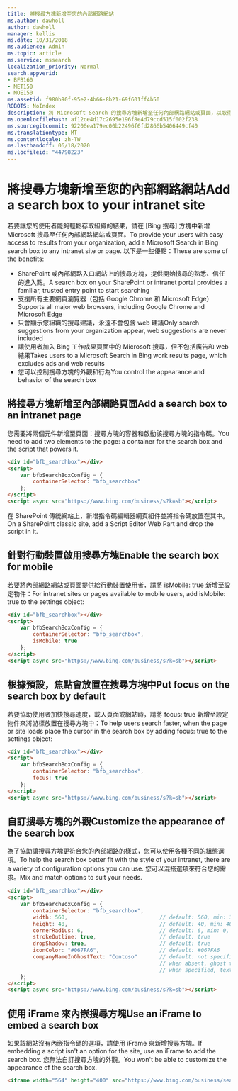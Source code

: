 ```yaml
---
title: 將搜尋方塊新增至您的內部網路網站
ms.author: dawholl
author: dawholl
manager: kellis
ms.date: 10/31/2018
ms.audience: Admin
ms.topic: article
ms.service: mssearch
localization_priority: Normal
search.appverid:
- BFB160
- MET150
- MOE150
ms.assetid: f980b90f-95e2-4b66-8b21-69f601ff4b50
ROBOTS: NoIndex
description: 將 Microsoft Search 的搜尋方塊新增至任何內部網路網站或頁面，以取得相關的搜尋建議並更快速尋找工作結果。
ms.openlocfilehash: af12ce4d17c2695e196f8e4d79ccd515f002f238
ms.sourcegitcommit: 92206ea179ec00b22496f6fd2866b5406449cf40
ms.translationtype: MT
ms.contentlocale: zh-TW
ms.lasthandoff: 06/18/2020
ms.locfileid: "44798223"
---
```

# <a name="add-a-search-box-to-your-intranet-site"></a><span data-ttu-id="a0f20-103">將搜尋方塊新增至您的內部網路網站</span><span class="sxs-lookup"><span data-stu-id="a0f20-103">Add a search box to your intranet site</span></span>

<span data-ttu-id="a0f20-104">若要讓您的使用者能夠輕鬆存取組織的結果，請在 [Bing 搜尋] 方塊中新增 Microsoft 搜尋至任何內部網路網站或頁面。</span><span class="sxs-lookup"><span data-stu-id="a0f20-104">To provide your users with easy access to results from your organization, add a Microsoft Search in Bing search box to any intranet site or page.</span></span> <span data-ttu-id="a0f20-105">以下是一些優點：</span><span class="sxs-lookup"><span data-stu-id="a0f20-105">These are some of the benefits:</span></span>

- <span data-ttu-id="a0f20-106">SharePoint 或內部網路入口網站上的搜尋方塊，提供開始搜尋的熟悉、信任的進入點。</span><span class="sxs-lookup"><span data-stu-id="a0f20-106">A search box on your SharePoint or intranet portal provides a familiar, trusted entry point to start searching</span></span>
- <span data-ttu-id="a0f20-107">支援所有主要網頁瀏覽器（包括 Google Chrome 和 Microsoft Edge）</span><span class="sxs-lookup"><span data-stu-id="a0f20-107">Supports all major web browsers, including Google Chrome and Microsoft Edge</span></span>
- <span data-ttu-id="a0f20-108">只會顯示您組織的搜尋建議，永遠不會包含 web 建議</span><span class="sxs-lookup"><span data-stu-id="a0f20-108">Only search suggestions from your organization appear, web suggestions are never included</span></span>
- <span data-ttu-id="a0f20-109">讓使用者加入 Bing 工作成果頁面中的 Microsoft 搜尋，但不包括廣告和 web 結果</span><span class="sxs-lookup"><span data-stu-id="a0f20-109">Takes users to a Microsoft Search in Bing work results page, which excludes ads and web results</span></span>
- <span data-ttu-id="a0f20-110">您可以控制搜尋方塊的外觀和行為</span><span class="sxs-lookup"><span data-stu-id="a0f20-110">You control the appearance and behavior of the search box</span></span>
  
## <a name="add-a-search-box-to-an-intranet-page"></a><span data-ttu-id="a0f20-111">將搜尋方塊新增至內部網路頁面</span><span class="sxs-lookup"><span data-stu-id="a0f20-111">Add a search box to an intranet page</span></span>

<span data-ttu-id="a0f20-112">您需要將兩個元件新增至頁面：搜尋方塊的容器和啟動該搜尋方塊的指令碼。</span><span class="sxs-lookup"><span data-stu-id="a0f20-112">You need to add two elements to the page: a container for the search box and the script that powers it.</span></span>
  
```html
<div id="bfb_searchbox"></div>
<script>
    var bfbSearchBoxConfig = {
        containerSelector: "bfb_searchbox"
    };
</script>
<script async src="https://www.bing.com/business/s?k=sb"></script>
```

<span data-ttu-id="a0f20-113">在 SharePoint 傳統網站上，新增指令碼編輯器網頁組件並將指令碼放置在其中。</span><span class="sxs-lookup"><span data-stu-id="a0f20-113">On a SharePoint classic site, add a Script Editor Web Part and drop the script in it.</span></span>
  
## <a name="enable-the-search-box-for-mobile"></a><span data-ttu-id="a0f20-114">針對行動裝置啟用搜尋方塊</span><span class="sxs-lookup"><span data-stu-id="a0f20-114">Enable the search box for mobile</span></span>

<span data-ttu-id="a0f20-115">若要將內部網路網站或頁面提供給行動裝置使用者，請將 isMobile: true 新增至設定物件：</span><span class="sxs-lookup"><span data-stu-id="a0f20-115">For intranet sites or pages available to mobile users, add isMobile: true to the settings object:</span></span>
  
```html
<div id="bfb_searchbox"></div>
<script>
    var bfbSearchBoxConfig = {
        containerSelector: "bfb_searchbox", 
        isMobile: true
    };
</script>
<script async src="https://www.bing.com/business/s?k=sb"></script>
```

## <a name="put-focus-on-the-search-box-by-default"></a><span data-ttu-id="a0f20-116">根據預設，焦點會放置在搜尋方塊中</span><span class="sxs-lookup"><span data-stu-id="a0f20-116">Put focus on the search box by default</span></span>

<span data-ttu-id="a0f20-117">若要協助使用者加快搜尋速度，載入頁面或網站時，請將 focus: true 新增至設定物件來將游標放置在搜尋方塊中：</span><span class="sxs-lookup"><span data-stu-id="a0f20-117">To help users search faster, when the page or site loads place the cursor in the search box by adding focus: true to the settings object:</span></span>
  
```html
<div id="bfb_searchbox"></div>
<script>
    var bfbSearchBoxConfig = {
        containerSelector: "bfb_searchbox",
        focus: true
    };
</script>
<script async src="https://www.bing.com/business/s?k=sb"></script>
```

## <a name="customize-the-appearance-of-the-search-box"></a><span data-ttu-id="a0f20-118">自訂搜尋方塊的外觀</span><span class="sxs-lookup"><span data-stu-id="a0f20-118">Customize the appearance of the search box</span></span> 

<span data-ttu-id="a0f20-119">為了協助讓搜尋方塊更符合您的內部網路的樣式，您可以使用各種不同的組態選項。</span><span class="sxs-lookup"><span data-stu-id="a0f20-119">To help the search box better fit with the style of your intranet, there are a variety of configuration options you can use.</span></span> <span data-ttu-id="a0f20-120">您可以混搭選項來符合您的需求。</span><span class="sxs-lookup"><span data-stu-id="a0f20-120">Mix and match options to suit your needs.</span></span>

```html
<div id="bfb_searchbox"></div>
<script>
    var bfbSearchBoxConfig = {
        containerSelector: "bfb_searchbox",
        width: 560,                             // default: 560, min: 360, max: 650
        height: 40,                             // default: 40, min: 40, max: 72
        cornerRadius: 6,                        // default: 6, min: 0, max: 25                                   
        strokeOutline: true,                    // default: true
        dropShadow: true,                       // default: true
        iconColor: "#067FA6",                   // default: #067FA6
        companyNameInGhostText: "Contoso"       // default: not specified
                                                // when absent, ghost text will be "Search work"
                                                // when specified, text will be "Search <companyNameInGhostText>"
    };
</script>
<script async src="https://www.bing.com/business/s?k=sb"></script>
```

## <a name="use-an-iframe-to-embed-a-search-box"></a><span data-ttu-id="a0f20-121">使用 iFrame 來內嵌搜尋方塊</span><span class="sxs-lookup"><span data-stu-id="a0f20-121">Use an iFrame to embed a search box</span></span>

<span data-ttu-id="a0f20-122">如果該網站沒有內嵌指令碼的選項，請使用 iFrame 來新增搜尋方塊。</span><span class="sxs-lookup"><span data-stu-id="a0f20-122">If embedding a script isn't an option for the site, use an iFrame to add the search box.</span></span> <span data-ttu-id="a0f20-123">您無法自訂搜尋方塊的外觀。</span><span class="sxs-lookup"><span data-stu-id="a0f20-123">You won't be able to customize the appearance of the search box.</span></span>
  
```html
<iframe width="564" height="400" src="https://www.bing.com/business/searchbox"></iframe>
```
